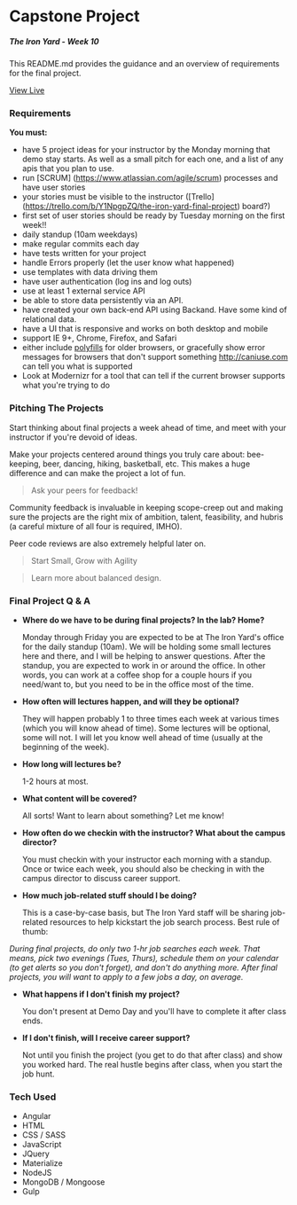 # Capstone Project

##### The Iron Yard - Week 10

This README.md provides the guidance and an overview of requirements for the final project.

[View Live](http://xx)

### Requirements
**You must:**

- have 5 project ideas for your instructor by the Monday morning that demo stay starts. As well as a small pitch for each one, and a list of any apis that you plan to use.
- run [SCRUM] (https://www.atlassian.com/agile/scrum) processes and have user stories
- your stories must be visible to the instructor ([Trello] (https://trello.com/b/Y1NpgpZQ/the-iron-yard-final-project) board?)
- first set of user stories should be ready by Tuesday morning on the first week!!
- daily standup (10am weekdays)
- make regular commits each day
- have tests written for your project
- handle Errors properly (let the user know what happened)
- use templates with data driving them
- have user authentication (log ins and log outs)
- use at least 1 external service API
- be able to store data persistently via an API.
- have created your own back-end API using Backand. Have some kind of relational data.
- have a UI that is responsive and works on both desktop and mobile
- support IE 9+, Chrome, Firefox, and Safari
- either include [polyfills](https://remysharp.com/2010/10/08/what-is-a-polyfill) for older browsers, or gracefully show error messages for browsers that don't support something
http://caniuse.com can tell you what is supported
- Look at Modernizr for a tool that can tell if the current browser supports what you're trying to do

### Pitching The Projects
Start thinking about final projects a week ahead of time, and meet with your instructor if you're devoid of ideas.

Make your projects centered around things you truly care about: bee-keeping, beer, dancing, hiking, basketball, etc. This makes a huge difference and can make the project a lot of fun.

> Ask your peers for feedback!

Community feedback is invaluable in keeping scope-creep out and making sure the projects are the right mix of ambition, talent, feasibility, and hubris (a careful mixture of all four is required, IMHO).

Peer code reviews are also extremely helpful later on.

> Start Small, Grow with Agility

> Learn more about balanced design.

### Final Project Q & A
* **Where do we have to be during final projects? In the lab? Home?**

  Monday through Friday you are expected to be at The Iron Yard's office for the daily standup (10am). We will be holding some small lectures here and there, and I will be helping to answer questions. After the standup, you are expected to work in or around the office. In other words, you can work at a coffee shop for a couple hours if you need/want to, but you need to be in the office most of the time.

* **How often will lectures happen, and will they be optional?**

  They will happen probably 1 to three times each week at various times (which you will know ahead of time). Some lectures will be optional, some will not. I will let you know well ahead of time (usually at the beginning of the week).

* **How long will lectures be?**

  1-2 hours at most.

* **What content will be covered?**

  All sorts! Want to learn about something? Let me know!

* **How often do we checkin with the instructor? What about the campus director?**

  You must checkin with your instructor each morning with a standup. Once or twice each week, you should also be checking in with the campus director to discuss career support.

* **How much job-related stuff should I be doing?**

  This is a case-by-case basis, but The Iron Yard staff will be sharing job-related resources to help kickstart the job search process. Best rule of thumb:

_During final projects, do only two 1-hr job searches each week. That means, pick two evenings (Tues, Thurs), schedule them on your calendar (to get alerts so you don't forget), and don't do anything more.
After final projects, you will want to apply to a few jobs a day, on average._

* **What happens if I don't finish my project?**

  You don't present at Demo Day and you'll have to complete it after class ends.

* **If I don't finish, will I receive career support?**

  Not until you finish the project (you get to do that after class) and show you worked hard. The real hustle begins after class, when you start the job hunt.

### Tech Used
- Angular
- HTML
- CSS / SASS
- JavaScript
- JQuery
- Materialize
- NodeJS
- MongoDB / Mongoose
- Gulp

<!-- ### Resources Used
- information to come... -->

